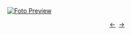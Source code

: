 [![Foto Preview](preview/n898.avif)](https://20essentials.github.io/project-000-898)

<div align="center" style="display: flex; justify-content: center;">
  <a  href="https://github.com/20essentials/project-000-897" target="_blank">&#8592;</a>
  &nbsp;&nbsp;
  <a  href="https://github.com/20essentials/project-000-899" target="_blank">&#8594;</a>
</div>
